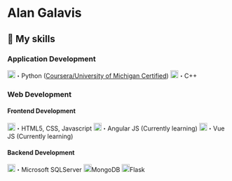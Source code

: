 # Alan Galavis

## 🔧 My skills 
### Application Development
<img height="18" width="18" src="https://skillicons.dev/icons?i=python" />・Python ([Coursera/University of Michigan Certified](https://www.coursera.org/account/accomplishments/specialization/certificate/89GEQ6MFQ39Q))
<img height="18" width="18" src="https://skillicons.dev/icons?i=cpp" />・C++
### Web Development
#### Frontend Development
<img height="18" width="18" src="https://skillicons.dev/icons?i=html5, css, javascript" />・HTML5, CSS, Javascript
<img height="18" width="18" src="https://skillicons.dev/icons?i=angular" />・Angular JS (Currently learning)
<img height="18" width="18" src="https://skillicons.dev/icons?i=vue" />・Vue JS (Currently learning)

#### Backend Development
<img height="18" width="18" src="https://skillicons.dev/icons?i=mysql" />・Microsoft SQLServer
<img height="18" width="18" src="https://skillicons.dev/icons?i=mongodb" />MongoDB
<img height="18" width="18" src="https://skillicons.dev/icons?i=flask" />Flask
<!--
**alanegd/alanegd** is a ✨ _special_ ✨ repository because its `README.md` (this file) appears on your GitHub profile.

Here are some ideas to get you started:

- 🔭 I’m currently working on ...
- 🌱 I’m currently learning ...
- 👯 I’m looking to collaborate on ...
- 🤔 I’m looking for help with ...
- 💬 Ask me about ...
- 📫 How to reach me: ...
- ⚡ Fun fact: ...
-->
